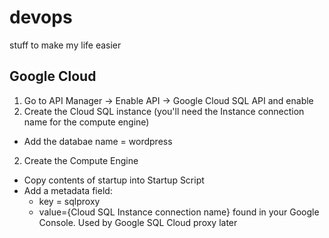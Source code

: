 # devops
stuff to make my life easier

## Google Cloud
1. Go to API Manager -> Enable API -> Google Cloud SQL API and enable
2. Create the Cloud SQL instance (you'll need the Instance connection name for the compute engine)
  - Add the databae name = wordpress
2. Create the Compute Engine
  - Copy contents of startup into Startup Script
  - Add a metadata field:
    - key = sqlproxy 
    - value={Cloud SQL Instance connection name} found in your Google Console. Used by Google SQL Cloud proxy later